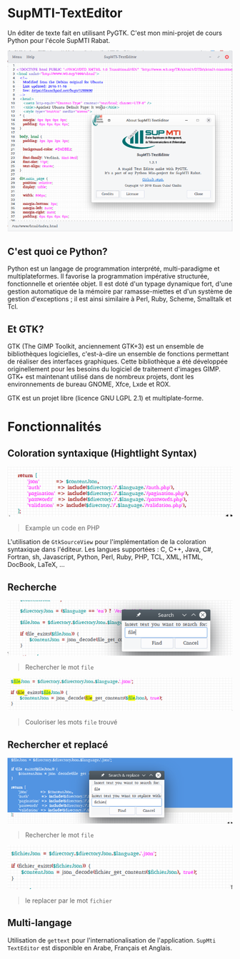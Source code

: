 # SupMTI-TextEditor

Un éditer de texte fait en utilisant PyGTK.
C'est mon mini-projet de cours Python pour l'école SupMTI Rabat.

![Screen](./assets/supmti-texteditor.png?s=500x200)

## C'est quoi ce Python?

Python est un langage de programmation interprété, multi-paradigme et multiplateformes. Il favorise la programmation impérative structurée, fonctionnelle et orientée objet. Il est doté d'un typage dynamique fort, d'une gestion automatique de la mémoire par ramasse-miettes et d'un système de gestion d'exceptions ; il est ainsi similaire à Perl, Ruby, Scheme, Smalltalk et Tcl.

## Et GTK?

GTK (The GIMP Toolkit, anciennement GTK+3) est un ensemble de bibliothèques logicielles, c'est-à-dire un ensemble de fonctions permettant de réaliser des interfaces graphiques. Cette bibliothèque a été développée originellement pour les besoins du logiciel de traitement d'images GIMP. GTK+ est maintenant utilisé dans de nombreux projets, dont les environnements de bureau GNOME, Xfce, Lxde et ROX.

GTK est un projet libre (licence GNU LGPL 2.1) et multiplate-forme.

# Fonctionnalités

## Coloration syntaxique (Hightlight Syntax)

![Hightlight](./assets/hightlight.png)
>Example un code en PHP

L'utilisation de `GtkSourceView` pour l'implémentation de la coloration syntaxique dans l'éditeur.
Les langues supportées :
C, C++, Java, C#, Fortran, sh, Javascript, Python, Perl, Ruby, PHP, TCL, XML, HTML, DocBook, LaTeX, ...

## Recherche

![Recherche](./assets/search.png)
> Rechercher le mot `file`

![Recherche](./assets/find.png)
> Couloriser les mots `file` trouvé

## Rechercher et replacé

![Recherche](./assets/replace.png)
> Rechercher le mot `file`

![Recherche](./assets/replaced.png)
> le replacer par le mot `fichier`

## Multi-langage

Utilisation de `gettext` pour l'internationalisation de l'application.
`SupMti TextEditor` est disponible en Arabe, Français et Anglais.
